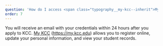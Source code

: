 ```yaml
---
question: 'How do I access <span class="typography__my-kcc--inherit">My KCC</span>?'
order: 7
---
```


You will receive an email with your credentials within 24 hours after you apply to KCC. [<span class="typography__my-kcc">My KCC</span>](https://my.kcc.edu) (https://my.kcc.edu) allows you to register online, update your personal information, and view your student records.
